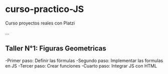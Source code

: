 # curso-practico-JS
Curso proyectos reales con Platzi

...

## Taller N°1: Figuras Geometricas

-Primer paso: Definir las fórmulas 
-Segundo paso: Implementar las formulas en JS
-Tercer paso: Crear funciones
-Cuarto paso: Integrar JS con HTML